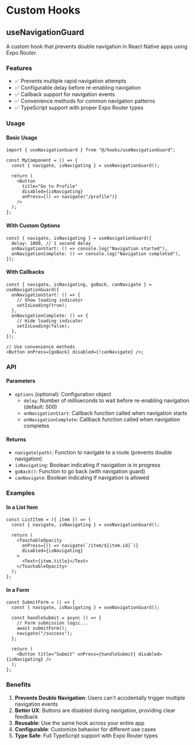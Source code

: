 # Custom Hooks

## useNavigationGuard

A custom hook that prevents double navigation in React Native apps using Expo Router.

### Features

- ✅ Prevents multiple rapid navigation attempts
- ✅ Configurable delay before re-enabling navigation
- ✅ Callback support for navigation events
- ✅ Convenience methods for common navigation patterns
- ✅ TypeScript support with proper Expo Router types

### Usage

#### Basic Usage

```tsx
import { useNavigationGuard } from "@/hooks/useNavigationGuard";

const MyComponent = () => {
  const { navigate, isNavigating } = useNavigationGuard();

  return (
    <Button
      title="Go to Profile"
      disabled={isNavigating}
      onPress={() => navigate("/profile")}
    />
  );
};
```

#### With Custom Options

```tsx
const { navigate, isNavigating } = useNavigationGuard({
  delay: 1000, // 1 second delay
  onNavigationStart: () => console.log("Navigation started"),
  onNavigationComplete: () => console.log("Navigation completed"),
});
```

#### With Callbacks

```tsx
const { navigate, isNavigating, goBack, canNavigate } = useNavigationGuard({
  onNavigationStart: () => {
    // Show loading indicator
    setIsLoading(true);
  },
  onNavigationComplete: () => {
    // Hide loading indicator
    setIsLoading(false);
  },
});

// Use convenience methods
<Button onPress={goBack} disabled={!canNavigate} />;
```

### API

#### Parameters

- `options` (optional): Configuration object
  - `delay`: Number of milliseconds to wait before re-enabling navigation (default: 500)
  - `onNavigationStart`: Callback function called when navigation starts
  - `onNavigationComplete`: Callback function called when navigation completes

#### Returns

- `navigate(path)`: Function to navigate to a route (prevents double navigation)
- `isNavigating`: Boolean indicating if navigation is in progress
- `goBack()`: Function to go back (with navigation guard)
- `canNavigate`: Boolean indicating if navigation is allowed

### Examples

#### In a List Item

```tsx
const ListItem = ({ item }) => {
  const { navigate, isNavigating } = useNavigationGuard();

  return (
    <TouchableOpacity
      onPress={() => navigate(`/item/${item.id}`)}
      disabled={isNavigating}
    >
      <Text>{item.title}</Text>
    </TouchableOpacity>
  );
};
```

#### In a Form

```tsx
const SubmitForm = () => {
  const { navigate, isNavigating } = useNavigationGuard();

  const handleSubmit = async () => {
    // Form submission logic...
    await submitForm();
    navigate("/success");
  };

  return (
    <Button title="Submit" onPress={handleSubmit} disabled={isNavigating} />
  );
};
```

### Benefits

1. **Prevents Double Navigation**: Users can't accidentally trigger multiple navigation events
2. **Better UX**: Buttons are disabled during navigation, providing clear feedback
3. **Reusable**: Use the same hook across your entire app
4. **Configurable**: Customize behavior for different use cases
5. **Type Safe**: Full TypeScript support with Expo Router types

